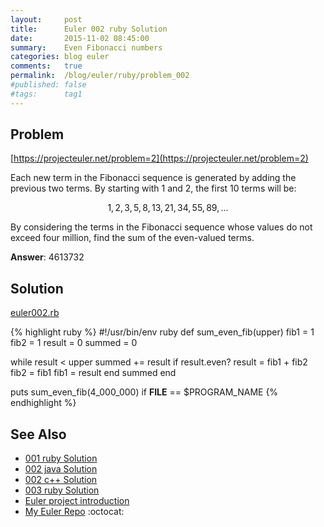 ```yaml
---
layout:     post
title:      Euler 002 ruby Solution
date:       2015-11-02 08:45:00
summary:    Even Fibonacci numbers
categories: blog euler
comments:   true
permalink:  /blog/euler/ruby/problem_002
#published: false
#tags:      tag1
---
```


## Problem

[https://projecteuler.net/problem=2](https://projecteuler.net/problem=2)

Each new term in the Fibonacci sequence is generated by adding the previous two terms. By starting with 1 and 2, the first 10 terms will be:

$$1, 2, 3, 5, 8, 13, 21, 34, 55, 89, ...$$

By considering the terms in the Fibonacci sequence whose values do not exceed four million, find the sum of the even-valued terms.

**Answer**: 4613732

## Solution

[euler002.rb](https://github.com/tvarley/euler/blob/master/ruby/euler002.rb)

{% highlight ruby %}
#!/usr/bin/env ruby
def sum_even_fib(upper)
  fib1 = 1
  fib2 = 1
  result = 0
  summed = 0

  while result < upper
    summed += result if result.even?
    result = fib1 + fib2
    fib2 = fib1
    fib1 = result
  end
  summed
end

puts sum_even_fib(4_000_000) if __FILE__ == $PROGRAM_NAME
{% endhighlight %}

## See Also
* [001 ruby Solution]({{site.baseurl}}/blog/euler/ruby/problem_001)
* [002 java Solution]({{site.baseurl}}/blog/euler/java/problem_002)
* [002 c++ Solution]({{site.baseurl}}/blog/euler/cpp/problem_002)
* [003 ruby Solution]({{site.baseurl}}/blog/euler/ruby/problem_003)
* [Euler project introduction]({{site.baseurl}}/blog/euler/introduction)
* [My Euler Repo](https://github.com/tvarley/euler) :octocat:
